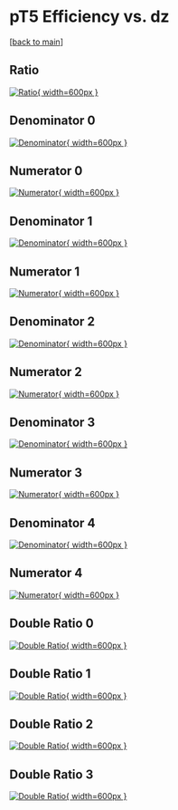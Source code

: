 # pT5 Efficiency vs. dz

[[back to main](./)]



## Ratio

[![Ratio](../mtv/var/pT5_vtr_11_-1_eff_dz.png){ width=600px }](../mtv/var/pT5_vtr_11_-1_eff_dz.pdf)

## Denominator 0

[![Denominator](../mtv/den/pT5_vtr_11_-1_eff_dz_den0.png){ width=600px }](../mtv/den/pT5_vtr_11_-1_eff_dz_den0.pdf)

## Numerator 0

[![Numerator](../mtv/num/pT5_vtr_11_-1_eff_dz_num0.png){ width=600px }](../mtv/num/pT5_vtr_11_-1_eff_dz_num0.pdf)

## Denominator 1

[![Denominator](../mtv/den/pT5_vtr_11_-1_eff_dz_den1.png){ width=600px }](../mtv/den/pT5_vtr_11_-1_eff_dz_den1.pdf)

## Numerator 1

[![Numerator](../mtv/num/pT5_vtr_11_-1_eff_dz_num1.png){ width=600px }](../mtv/num/pT5_vtr_11_-1_eff_dz_num1.pdf)

## Denominator 2

[![Denominator](../mtv/den/pT5_vtr_11_-1_eff_dz_den2.png){ width=600px }](../mtv/den/pT5_vtr_11_-1_eff_dz_den2.pdf)

## Numerator 2

[![Numerator](../mtv/num/pT5_vtr_11_-1_eff_dz_num2.png){ width=600px }](../mtv/num/pT5_vtr_11_-1_eff_dz_num2.pdf)

## Denominator 3

[![Denominator](../mtv/den/pT5_vtr_11_-1_eff_dz_den3.png){ width=600px }](../mtv/den/pT5_vtr_11_-1_eff_dz_den3.pdf)

## Numerator 3

[![Numerator](../mtv/num/pT5_vtr_11_-1_eff_dz_num3.png){ width=600px }](../mtv/num/pT5_vtr_11_-1_eff_dz_num3.pdf)

## Denominator 4

[![Denominator](../mtv/den/pT5_vtr_11_-1_eff_dz_den4.png){ width=600px }](../mtv/den/pT5_vtr_11_-1_eff_dz_den4.pdf)

## Numerator 4

[![Numerator](../mtv/num/pT5_vtr_11_-1_eff_dz_num4.png){ width=600px }](../mtv/num/pT5_vtr_11_-1_eff_dz_num4.pdf)

## Double Ratio 0

[![Double Ratio](../mtv/ratio/pT5_vtr_11_-1_eff_dz_ratio0.png){ width=600px }](../mtv/ratio/pT5_vtr_11_-1_eff_dz_ratio0.pdf)

## Double Ratio 1

[![Double Ratio](../mtv/ratio/pT5_vtr_11_-1_eff_dz_ratio1.png){ width=600px }](../mtv/ratio/pT5_vtr_11_-1_eff_dz_ratio1.pdf)

## Double Ratio 2

[![Double Ratio](../mtv/ratio/pT5_vtr_11_-1_eff_dz_ratio2.png){ width=600px }](../mtv/ratio/pT5_vtr_11_-1_eff_dz_ratio2.pdf)

## Double Ratio 3

[![Double Ratio](../mtv/ratio/pT5_vtr_11_-1_eff_dz_ratio3.png){ width=600px }](../mtv/ratio/pT5_vtr_11_-1_eff_dz_ratio3.pdf)


